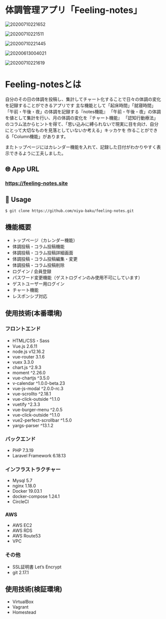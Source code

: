 # 体調管理アプリ「Feeling-notes」

![20200710221652](https://user-images.githubusercontent.com/40636920/87165260-dd66aa80-c304-11ea-9fa5-166b2c668ab5.png)

![20200710221511](https://user-images.githubusercontent.com/40636920/87165360-00915a00-c305-11ea-8b08-0fd7bf50a2d4.png)

![20200710221445](https://user-images.githubusercontent.com/40636920/87165441-1d2d9200-c305-11ea-8242-98935e8d7546.png)

![20200613004021](https://user-images.githubusercontent.com/40636920/84520968-4f040680-ad0f-11ea-9a89-7a90925bd1fe.png)

![20200710221619](https://user-images.githubusercontent.com/40636920/87165554-46e6b900-c305-11ea-9b04-74ed0b6d1160.png)


# Feeling-notesとは

自分のその日の体調を投稿し、集計してチャート化することで日々の体調の変化を記録することができるアプリです
主な機能として「起床時間」「就寝時間」「午前・午後・夜」の体調を記録する『notes機能』
「午前・午後・夜」の体調を値として集計を行い、月の体調の変化を『チャート機能』
「認知行動療法」のコラム法からヒントを得て、「思い込みに縛られないで現実に目を向け、自分にとって大切なものを見落としていないか考える」キッカケを
作ることができる「Column機能」があります。

またトップページにはカレンダー機能を入れて、記録した日付がわかりやすく表示できるように工夫しました。

## 🌐 App URL 
### https://feeling-notes.site

## 💬 Usage
`$ git clone https://github.com/niya-baku/feeling-notes.git` 

## 機能概要
<ul>
    <li>トップページ（カレンダー機能）</li>
    <li>体調投稿・コラム投稿機能</li>
    <li>体調投稿・コラム投稿詳細画面</li>
    <li>体調投稿・コラム投稿編集・変更</li>
    <li>体調投稿・コラム投稿削除</li>
    <li>ログイン / 会員登録</li>
    <li>パスワード変更機能（ゲストログインのみ使用不可にしています）</li>
    <li>ゲストユーザー用ログイン</li>
    <li>チャート機能</li>
    <li>レスポンシブ対応</li>
</ul>

## 使用技術(本番環境)

### フロントエンド
<ul>
    <li>HTML/CSS・Sass</li>
    <li>Vue.js 2.6.11</li>
    <li>node.js v12.16.2</li>
    <li>vue-router 3.1.6</li>
    <li>vuex 3.3.0</li>
    <li>chart.js ^2.9.3</li>
    <li>moment ^2.26.0</li>
    <li>vue-chartjs ^3.5.0</li>
    <li>v-calendar ^1.0.0-beta.23</li>
    <li>vue-js-modal ^2.0.0-rc.3</li>
    <li>vue-scrollto ^2.18.1</li>
    <li>vue-click-outside ^1.1.0</li>
    <li>vuetify ^2.3.3</li>
    <li>vue-burger-menu ^2.0.5</li>
    <li>vue-click-outside ^1.1.0</li>
    <li>vue2-perfect-scrollbar ^1.5.0</li>
    <li>yargs-parser ^13.1.2</li>
</ul>

### バックエンド
<ul>
    <li>PHP 7.3.19</li>
    <li>Laravel Framework  6.18.13</li>
</ul>

### インフラストラクチャー
<ul>
    <li>Mysql 5.7</li>
    <li>nginx 1.18.0</li>
    <li>Docker 19.03.1</li>
    <li>docker-compose 1.24.1</li>
    <li>CircleCI</li>
</ul>

### AWS
<ul>
    <li>AWS EC2</li>
    <li>AWS RDS</li>
    <li>AWS Route53</li>
    <li>VPC</li>
</ul>

### その他
<ul>
    <li>SSL証明書 Let’s Encrypt</li>
    <li>git 2.17.1</li>
</ul>

## 使用技術(検証環境)
<ul>
    <li>VirtualBox</li>
    <li>Vagrant</li>
    <li>Homestead</li>
</ul>

